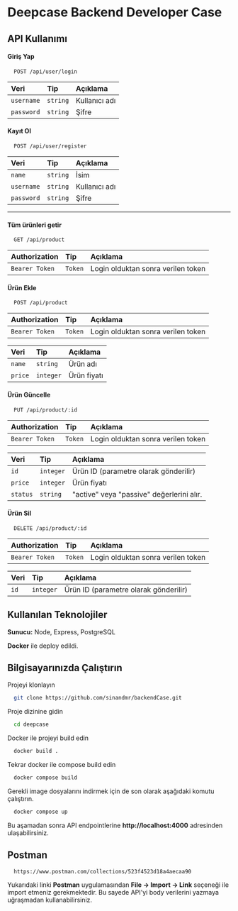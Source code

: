 
# Deepcase Backend Developer Case


## API Kullanımı

#### Giriş Yap

```http
  POST /api/user/login
```

| Veri | Tip     | Açıklama                       |
| :-------- | :------- | :-------------------------------- |
| `username`      | `string` | Kullanıcı adı |
| `password`      | `string` | Şifre |

#### Kayıt Ol

```http
  POST /api/user/register
```

| Veri | Tip     | Açıklama                       |
| :-------- | :------- | :-------------------------------- |
| `name`      | `string` | İsim |
| `username`      | `string` | Kullanıcı adı |
| `password`      | `string` | Şifre |

---
#### Tüm ürünleri getir

```http
  GET /api/product
```

| Authorization | Tip     | Açıklama                |
| :-------- | :------- | :------------------------- |
| `Bearer Token` | `Token` | Login olduktan sonra verilen token |

#### Ürün Ekle

```http
  POST /api/product
```

| Authorization | Tip     | Açıklama                |
| :-------- | :------- | :------------------------- |
| `Bearer Token` | `Token` | Login olduktan sonra verilen token |

| Veri | Tip     | Açıklama                       |
| :-------- | :------- | :-------------------------------- |
| `name`      | `string` | Ürün adı |
| `price`      | `integer` | Ürün fiyatı |



#### Ürün Güncelle

```http
  PUT /api/product/:id
```

| Authorization | Tip     | Açıklama                |
| :-------- | :------- | :------------------------- |
| `Bearer Token` | `Token` | Login olduktan sonra verilen token |

| Veri | Tip     | Açıklama                       |
| :-------- | :------- | :-------------------------------- |
| `id`      | `integer` | Ürün ID (parametre olarak gönderilir) |
| `price`      | `integer` | Ürün fiyatı |
| `status`      | `string` | "active" veya "passive" değerlerini alır. |


#### Ürün Sil

```http
  DELETE /api/product/:id
```

| Authorization | Tip     | Açıklama                |
| :-------- | :------- | :------------------------- |
| `Bearer Token` | `Token` | Login olduktan sonra verilen token |

| Veri | Tip     | Açıklama                       |
| :-------- | :------- | :-------------------------------- |
| `id`      | `integer` | Ürün ID (parametre olarak gönderilir) |

  
## Kullanılan Teknolojiler

**Sunucu:** Node, Express, PostgreSQL

**Docker** ile deploy edildi.

  
## Bilgisayarınızda Çalıştırın

Projeyi klonlayın

```bash
  git clone https://github.com/sinandmr/backendCase.git
```

Proje dizinine gidin

```bash
  cd deepcase
```

Docker ile projeyi build edin

```bash
  docker build .
```

Tekrar docker ile compose build edin

```bash
  docker compose build
```

Gerekli image dosyalarını indirmek için de son olarak aşağıdaki komutu çalıştırın.

```bash
  docker compose up
```

Bu aşamadan sonra API endpointlerine **http://localhost:4000** adresinden ulaşabilirsiniz.
  
## Postman

```bash
  https://www.postman.com/collections/523f4523d18a4aecaa90
```

Yukarıdaki linki **Postman** uygulamasından **File -> Import -> Link** seçeneği ile import etmeniz gerekmektedir.
Bu sayede API'yi body verilerini yazmaya uğraşmadan kullanabilirsiniz.
  
